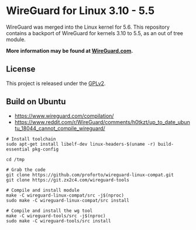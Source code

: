# WireGuard for Linux 3.10 - 5.5

WireGuard was merged into the Linux kernel for 5.6. This repository contains a backport of WireGuard for kernels 3.10 to 5.5, as an out of tree module.

**More information may be found at [WireGuard.com](https://www.wireguard.com/).**

## License

This project is released under the [GPLv2](COPYING).

## Build on Ubuntu
- https://www.wireguard.com/compilation/
- https://www.reddit.com/r/WireGuard/comments/h0tkzt/up_to_date_ubuntu_18044_cannot_compile_wireguard/

```
# Install toolchain
sudo apt-get install libelf-dev linux-headers-$(uname -r) build-essential pkg-config

cd /tmp

# Grab the code
git clone https://github.com/proforto/wireguard-linux-compat.git
git clone https://git.zx2c4.com/wireguard-tools

# Compile and install module
make -C wireguard-linux-compat/src -j$(nproc)
sudo make -C wireguard-linux-compat/src install

# Compile and install the wg tool
make -C wireguard-tools/src -j$(nproc)
sudo make -C wireguard-tools/src install
```
